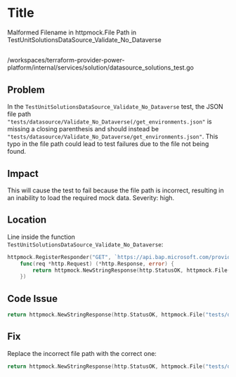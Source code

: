 # Title

Malformed Filename in httpmock.File Path in TestUnitSolutionsDataSource_Validate_No_Dataverse

##

/workspaces/terraform-provider-power-platform/internal/services/solution/datasource_solutions_test.go

## Problem

In the `TestUnitSolutionsDataSource_Validate_No_Dataverse` test, the JSON file path `"tests/datasource/Validate_No_Dataverse(/get_environments.json"` is missing a closing parenthesis and should instead be `"tests/datasource/Validate_No_Dataverse/get_environments.json"`. This typo in the file path could lead to test failures due to the file not being found.

## Impact

This will cause the test to fail because the file path is incorrect, resulting in an inability to load the required mock data. Severity: high.

## Location

Line inside the function `TestUnitSolutionsDataSource_Validate_No_Dataverse`:

```go
httpmock.RegisterResponder("GET", `https://api.bap.microsoft.com/providers/Microsoft.BusinessAppPlatform/scopes/admin/environments?api-version=2023-06-01`,
	func(req *http.Request) (*http.Response, error) {
		return httpmock.NewStringResponse(http.StatusOK, httpmock.File("tests/datasource/Validate_No_Dataverse(/get_environments.json").String()), nil
	})
```

## Code Issue

```go
return httpmock.NewStringResponse(http.StatusOK, httpmock.File("tests/datasource/Validate_No_Dataverse(/get_environments.json").String()), nil
```

## Fix

Replace the incorrect file path with the correct one:

```go
return httpmock.NewStringResponse(http.StatusOK, httpmock.File("tests/datasource/Validate_No_Dataverse/get_environments.json").String()), nil
```

